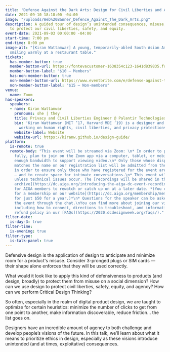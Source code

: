 ```yaml
---
title: 'Defense Against the Dark Arts: Design for Civil Liberties and Agency'
date: 2021-09-10 18:18:00 -04:00
image: "/uploads/Web%20Banner_Defence_Against_The_Dark_Arts.png"
description: A guided tour of design’s unintended consequences, misuse, and potential
  to protect our civil liberties, safety, and equity.
event-date: 2021-09-03 00:00:00 -04:00
start-time: 7:00 pm
end-time: 8:00 pm
image-alt: "[Kiran Wattamwar] A young, temporarily-abled South Asian American woman
  smiling warmly at a restaurant table."
tickets:
  has-member-button: true
  member-button-url: https://fontevacustomer-1638354c123-1641d839835.force.com/services/oauth2/authorize?client_id=3MVG9nthuDc9owbcOq7_07W.HriOQQPWTbMkrpOla.ajDQlTHf4_uby_mhwylcX.mJBU2O2SppTiZMS0J_HJd&response_type=code&redirect_uri=https://ikit.aiga.org/ikit_national_util/ikit-national-util-sso-redirect/&state=https%3A%2F%2Fdc.aiga.org%2F%3Fpost_type%3Dikit_event%26p%3D447789%26redirect_source%3Deventbrite_register
  member-button-label: "$10 — Members"
  has-non-member-button: true
  non-member-button-url: https://www.eventbrite.com/e/defense-against-the-dark-arts-design-for-civil-liberties-and-agency-tickets-170368105590
  non-member-button-label: "$15 — Non-members"
venue:
  name: Zoom
has-speakers:
  speakers:
  - name: Kiran Wattamwar
    pronouns: she | they
    title: Privacy and Civil Liberties Engineer @ Palantir Technologies
    bio: 'Kiran Wattamwar (MIT ’17, Harvard MDE ‘19) is a designer and technologist
      working on human rights, civil liberties, and privacy protections at Palantir. '
    website-label: Website
    website-url: https://kiranw.github.io/design-guide/
platform:
  is-remote: true
  remote-body: "This event will be streamed via Zoom: \n* In order to participate
    fully, plan to join on the Zoom app via a computer, tablet, or mobile device with
    enough bandwidth to support viewing video.\n* Only those whose display name fully
    matches the name on our registration list will be admitted from the waiting room,
    in order to ensure only those who have registered for the event are able to attend
    — and to create space for intimate conversations.\n* This event will be recorded
    unless technical issues occur. The [recordings will be shared in the AIGA DC recordings
    archive](https://dc.aiga.org/introducing-the-aiga-dc-event-recordings-archive/)
    for AIGA members to rewatch or catch up on at a later date. *(You can [register
    for a membership on our website](https://dc.aiga.org/membership/membership-rates/)
    for just $50 for a year.)*\n* Questions for the speaker can be asked live during
    the event through the chat.\nYou can find more about joining our virtual events,
    including how to connect, directions to troubleshoot, and information about our
    refund policy in our [FAQs](https://2020.dcdesignweek.org/faqs/)."
filter-date:
  is-day-3: true
filter-time:
  is-evening: true
filter-type:
  is-talk-panel: true
---
```


Defensive design is the application of design to anticipate and minimize room for a product's misuse. Consider 3-pronged plugs or SIM cards — their shape alone enforces that they will be used correctly. 

What would it look like to apply this kind of defensiveness to products (and design, broadly) to protect them from misuse on a social dimension? How can we use design to protect civil liberties, safety, equity, and agency? How can we perform Critical Design Thinking?

So often, especially in the realm of digital product design, we are taught to optimize for certain heuristics: minimize the number of clicks to get from one point to another, make information discoverable, reduce friction… the list goes on. 

Designers have an incredible amount of agency to both challenge and develop people’s visions of the future. In this talk, we’ll learn about what it means to prioritize ethics in design, especially as these visions introduce unintended (and at times, exploitative) consequences.